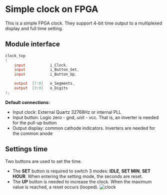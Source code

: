 # Simple clock on FPGA
This is a simple FPGA clock. They support 4-bit time output to a multiplexed display and full time setting.
## Module interface
```verilog
clock_top
(
    input           i_Clock,
    input           i_Button_Set,
    input           i_Button_Up,

    output  [7:0]   o_Segments,
    output  [3:0]   o_Digits
);
```
__Default connections:__
* Input clock: External Quartz 32768Hz or internal PLL
* Input button: Logic zero - gnd, unit - vcc. That is, an inverter is needed for the pull-up button
* Output display: common cathode indicators. Inverters are needed for the common anode
## Settings time
Two buttons are used to set the time.
* The __SET__ button is required to switch 3 modes: __IDLE__, __SET MIN__, __SET HOUR__. When entering the setting mode, the seconds are reset.
* The __UP__ button is needed to increase the clock. When the maximum value is reached, a reset occurs (looped).
![clock](https://media.giphy.com/media/92JcQXMQElFpJXx4Qa/giphy.gif)
